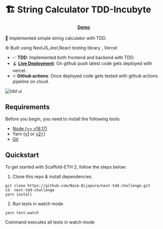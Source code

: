 # 🏗 String Calculator TDD-Incubyte

<h4 align="center">
  <a href="https://next-tdd-challenge.vercel.app/">Demo</a>
</h4>

🧪 Implemented simple string calculator with TDD.

⚙️ Built using NextJS,Jest,React testing library , Vercel

- ✅ **TDD**: Implemented both frontend and backend with TDD.
- 🪝 **[Live Deployment](https://docs.scaffoldeth.io/hooks/)**: On github push latest code gets deployed with vercel.
- 🔥 **Github actions**: Once deployed code gets tested with github actions pipeline on cloud.


![tdd ui](https://github.com/user-attachments/assets/fca00c6b-16ef-4c1d-96c3-536e02137f7d)


## Requirements

Before you begin, you need to install the following tools:

- [Node (>= v18.17)](https://nodejs.org/en/download/)
- Yarn ([v1](https://classic.yarnpkg.com/en/docs/install/) or [v2+](https://yarnpkg.com/getting-started/install))
- [Git](https://git-scm.com/downloads)

## Quickstart

To get started with Scaffold-ETH 2, follow the steps below:

1. Clone this repo & install dependencies

```
git clone https://github.com/Naim-Bijapure/next-tdd-challenge.git
cd  next-tdd-challenge
yarn install
```

2. Run tests in watch mode

```
yarn test:watch
```
Command executes all tests in watch mode




